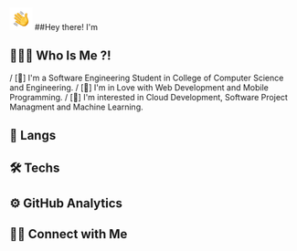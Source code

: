 <img src="https://raw.githubusercontent.com/AVS1508/AVS1508/master/assets/Hand%20Wave.gif" width="40"> ##Hey there! I'm

## 👨🏻‍💻  Who Is Me ?!

/ [📌] I'm a Software Engineering Student in College of Computer Science and Engineering.
/ [💠] I'm in Love with Web Development and Mobile Programming.
/ [🚀] I'm interested in Cloud Development, Software Project Managment and Machine Learning.


## 📝  Langs


## 🛠️  Techs

## ⚙️  GitHub Analytics

## 🤝🏻  Connect with Me

<!--
**Az-Abdulaziz/Az-Abdulaziz** is a ✨ _special_ ✨ repository because its `README.md` (this file) appears on your GitHub profile.

Here are some ideas to get you started:

- 🔭 I’m currently working on ...
- 🌱 I’m currently learning ...
- 👯 I’m looking to collaborate on ...
- 🤔 I’m looking for help with ...
- 💬 Ask me about ...
- 📫 How to reach me: ...
- 😄 Pronouns: ...
- ⚡ Fun fact: ...
-->
